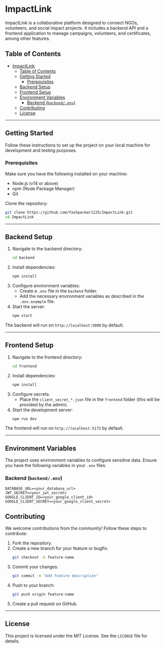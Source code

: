 # ImpactLink

ImpactLink is a collaborative platform designed to connect NGOs, volunteers, and social impact projects. It includes a backend API and a frontend application to manage campaigns, volunteers, and certificates, among other features.

## Table of Contents
- [ImpactLink](#impactlink)
  - [Table of Contents](#table-of-contents)
  - [Getting Started](#getting-started)
    - [Prerequisites](#prerequisites)
  - [Backend Setup](#backend-setup)
  - [Frontend Setup](#frontend-setup)
  - [Environment Variables](#environment-variables)
    - [Backend (`backend/.env`)](#backend-backendenv)
  - [Contributing](#contributing)
  - [License](#license)

---

## Getting Started
Follow these instructions to set up the project on your local machine for development and testing purposes.

### Prerequisites
Make sure you have the following installed on your machine:
- Node.js (v14 or above)
- npm (Node Package Manager)
- Git

Clone the repository:
```bash
git clone https://github.com/Yashparmar1125/ImpactLink.git
cd ImpactLink
```

---

## Backend Setup
1. Navigate to the backend directory:
   ```bash
   cd backend
   ```
2. Install dependencies:
   ```bash
   npm install
   ```
3. Configure environment variables:
   - Create a `.env` file in the `backend` folder.
   - Add the necessary environment variables as described in the `.env.example` file.
4. Start the server:
   ```bash
   npm start
   ```

The backend will run on `http://localhost:5000` by default.

---

## Frontend Setup
1. Navigate to the frontend directory:
   ```bash
   cd frontend
   ```
2. Install dependencies:
   ```bash
   npm install
   ```
3. Configure secrets:
   - Place the `client_secret_*.json` file in the `frontend` folder (this will be provided by the admin).
4. Start the development server:
   ```bash
   npm run dev
   ```

The frontend will run on `http://localhost:5173` by default.

---

## Environment Variables
The project uses environment variables to configure sensitive data. Ensure you have the following variables in your `.env` files:

### Backend (`backend/.env`)
```env
DATABASE_URL=<your_database_url>
JWT_SECRET=<your_jwt_secret>
GOOGLE_CLIENT_ID=<your_google_client_id>
GOOGLE_CLIENT_SECRET=<your_google_client_secret>
```



## Contributing
We welcome contributions from the community! Follow these steps to contribute:

1. Fork the repository.
2. Create a new branch for your feature or bugfix:
   ```bash
   git checkout -b feature-name
   ```
3. Commit your changes:
   ```bash
   git commit -m "Add feature description"
   ```
4. Push to your branch:
   ```bash
   git push origin feature-name
   ```
5. Create a pull request on GitHub.

---

## License
This project is licensed under the MIT License. See the `LICENSE` file for details.
